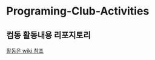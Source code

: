 # Programing-Club-Activities
## 컴동 활동내용 리포지토리
[활동은 wiki 참조](https://github.com/StupidDeveloper05/Programing-Club-Activities/wiki)
